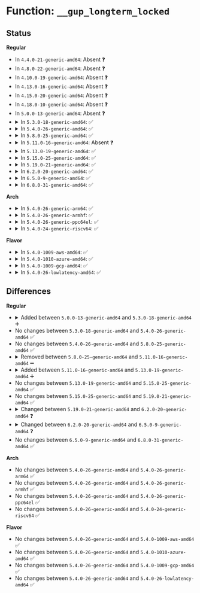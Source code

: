 # Function: <code>__gup_longterm_locked</code>

## Status
<b>Regular</b>
<ul>
<li>
In <code>4.4.0-21-generic-amd64</code>: Absent ❓
</li>
<li>
In <code>4.8.0-22-generic-amd64</code>: Absent ❓
</li>
<li>
In <code>4.10.0-19-generic-amd64</code>: Absent ❓
</li>
<li>
In <code>4.13.0-16-generic-amd64</code>: Absent ❓
</li>
<li>
In <code>4.15.0-20-generic-amd64</code>: Absent ❓
</li>
<li>
In <code>4.18.0-10-generic-amd64</code>: Absent ❓
</li>
<li>
In <code>5.0.0-13-generic-amd64</code>: Absent ❓
</li>
<li>
<details>
<summary>In <code>5.3.0-18-generic-amd64</code>: ✅</summary>

```c
long int __gup_longterm_locked(struct task_struct * tsk, struct mm_struct * mm, long unsigned int start, long unsigned int nr_pages, struct page * * pages, struct vm_area_struct * * vmas, unsigned int gup_flags)
```

```json
{
  "name": "__gup_longterm_locked",
  "collision_type": "Unique Static",
  "inline_type": "No",
  "funcs": [
    {
      "addr": 18446744071581259184,
      "name": "__gup_longterm_locked",
      "external": false,
      "loc": "mm/gup.c:1543",
      "file": "mm/gup.c",
      "inline": "seen, unknown",
      "caller_inline": [],
      "caller_func": [
        "mm/gup.c:get_user_pages_fast",
        "mm/gup.c:get_user_pages"
      ]
    }
  ],
  "symbols": [
    {
      "addr": 18446744071581259184,
      "name": "__gup_longterm_locked",
      "section": ".text",
      "bind": "STB_LOCAL",
      "size": 1281
    }
  ]
}
```
</details>
</li>
<li>
<details>
<summary>In <code>5.4.0-26-generic-amd64</code>: ✅</summary>

```c
long int __gup_longterm_locked(struct task_struct * tsk, struct mm_struct * mm, long unsigned int start, long unsigned int nr_pages, struct page * * pages, struct vm_area_struct * * vmas, unsigned int gup_flags)
```

```json
{
  "name": "__gup_longterm_locked",
  "collision_type": "Unique Static",
  "inline_type": "No",
  "funcs": [
    {
      "addr": 18446744071581317856,
      "name": "__gup_longterm_locked",
      "external": false,
      "loc": "mm/gup.c:1546",
      "file": "mm/gup.c",
      "inline": "seen, unknown",
      "caller_inline": [],
      "caller_func": [
        "mm/gup.c:get_user_pages_fast",
        "mm/gup.c:get_user_pages"
      ]
    }
  ],
  "symbols": [
    {
      "addr": 18446744071581317856,
      "name": "__gup_longterm_locked",
      "section": ".text",
      "bind": "STB_LOCAL",
      "size": 1288
    }
  ]
}
```
</details>
</li>
<li>
<details>
<summary>In <code>5.8.0-25-generic-amd64</code>: ✅</summary>

```c
long int __gup_longterm_locked(struct task_struct * tsk, struct mm_struct * mm, long unsigned int start, long unsigned int nr_pages, struct page * * pages, struct vm_area_struct * * vmas, unsigned int gup_flags)
```

```json
{
  "name": "__gup_longterm_locked",
  "collision_type": "Unique Static",
  "inline_type": "No",
  "funcs": [
    {
      "addr": 18446744071581508240,
      "name": "__gup_longterm_locked",
      "external": false,
      "loc": "mm/gup.c:1767",
      "file": "mm/gup.c",
      "inline": "seen, unknown",
      "caller_inline": [],
      "caller_func": [
        "mm/gup.c:pin_user_pages",
        "mm/gup.c:internal_get_user_pages_fast",
        "mm/gup.c:get_user_pages",
        "mm/gup.c:__get_user_pages_remote"
      ]
    }
  ],
  "symbols": [
    {
      "addr": 18446744071581508240,
      "name": "__gup_longterm_locked",
      "section": ".text",
      "bind": "STB_LOCAL",
      "size": 523
    }
  ]
}
```
</details>
</li>
<li>
<details>
<summary>In <code>5.11.0-16-generic-amd64</code>: Absent ❓</summary>

```json
{
  "name": "__gup_longterm_locked",
  "collision_type": "Unique Static",
  "inline_type": "Full",
  "funcs": [
    {
      "addr": 18446744071581548794,
      "name": "__gup_longterm_locked",
      "external": false,
      "loc": "mm/gup.c:1654",
      "file": "mm/gup.c",
      "inline": "not declared, inlined",
      "caller_inline": [
        "mm/gup.c:pin_user_pages",
        "mm/gup.c:internal_get_user_pages_fast",
        "mm/gup.c:get_user_pages",
        "mm/gup.c:__get_user_pages_remote"
      ],
      "caller_func": []
    }
  ],
  "symbols": []
}
```
</details>
</li>
<li>
<details>
<summary>In <code>5.13.0-19-generic-amd64</code>: ✅</summary>

```c
long int __gup_longterm_locked(struct mm_struct * mm, long unsigned int start, long unsigned int nr_pages, struct page * * pages, struct vm_area_struct * * vmas, unsigned int gup_flags)
```

```json
{
  "name": "__gup_longterm_locked",
  "collision_type": "Unique Static",
  "inline_type": "No",
  "funcs": [
    {
      "addr": 18446744071581571536,
      "name": "__gup_longterm_locked",
      "external": false,
      "loc": "mm/gup.c:1719",
      "file": "mm/gup.c",
      "inline": "seen, unknown",
      "caller_inline": [],
      "caller_func": [
        "mm/gup.c:pin_user_pages",
        "mm/gup.c:internal_get_user_pages_fast",
        "mm/gup.c:get_user_pages",
        "mm/gup.c:__get_user_pages_remote"
      ]
    }
  ],
  "symbols": [
    {
      "addr": 18446744071581571536,
      "name": "__gup_longterm_locked",
      "section": ".text",
      "bind": "STB_LOCAL",
      "size": 279
    }
  ]
}
```
</details>
</li>
<li>
<details>
<summary>In <code>5.15.0-25-generic-amd64</code>: ✅</summary>

```c
long int __gup_longterm_locked(struct mm_struct * mm, long unsigned int start, long unsigned int nr_pages, struct page * * pages, struct vm_area_struct * * vmas, unsigned int gup_flags)
```

```json
{
  "name": "__gup_longterm_locked",
  "collision_type": "Unique Static",
  "inline_type": "No",
  "funcs": [
    {
      "addr": 18446744071581836112,
      "name": "__gup_longterm_locked",
      "external": false,
      "loc": "mm/gup.c:1807",
      "file": "mm/gup.c",
      "inline": "seen, unknown",
      "caller_inline": [],
      "caller_func": [
        "mm/gup.c:pin_user_pages",
        "mm/gup.c:internal_get_user_pages_fast",
        "mm/gup.c:get_user_pages",
        "mm/gup.c:__get_user_pages_remote"
      ]
    }
  ],
  "symbols": [
    {
      "addr": 18446744071581836112,
      "name": "__gup_longterm_locked",
      "section": ".text",
      "bind": "STB_LOCAL",
      "size": 312
    }
  ]
}
```
</details>
</li>
<li>
<details>
<summary>In <code>5.19.0-21-generic-amd64</code>: ✅</summary>

```c
long int __gup_longterm_locked(struct mm_struct * mm, long unsigned int start, long unsigned int nr_pages, struct page * * pages, struct vm_area_struct * * vmas, unsigned int gup_flags)
```

```json
{
  "name": "__gup_longterm_locked",
  "collision_type": "Unique Static",
  "inline_type": "No",
  "funcs": [
    {
      "addr": 18446744071582227808,
      "name": "__gup_longterm_locked",
      "external": false,
      "loc": "mm/gup.c:1996",
      "file": "mm/gup.c",
      "inline": "seen, unknown",
      "caller_inline": [],
      "caller_func": [
        "mm/gup.c:pin_user_pages",
        "mm/gup.c:internal_get_user_pages_fast",
        "mm/gup.c:get_user_pages",
        "mm/gup.c:__get_user_pages_remote"
      ]
    }
  ],
  "symbols": [
    {
      "addr": 18446744071582227808,
      "name": "__gup_longterm_locked",
      "section": ".text",
      "bind": "STB_LOCAL",
      "size": 331
    }
  ]
}
```
</details>
</li>
<li>
<details>
<summary>In <code>6.2.0-20-generic-amd64</code>: ✅</summary>

```c
long int __gup_longterm_locked(struct mm_struct * mm, long unsigned int start, long unsigned int nr_pages, struct page * * pages, struct vm_area_struct * * vmas, int * locked, unsigned int gup_flags)
```

```json
{
  "name": "__gup_longterm_locked",
  "collision_type": "Unique Static",
  "inline_type": "No",
  "funcs": [
    {
      "addr": 18446744071582716720,
      "name": "__gup_longterm_locked",
      "external": false,
      "loc": "mm/gup.c:2042",
      "file": "mm/gup.c",
      "inline": "seen, unknown",
      "caller_inline": [],
      "caller_func": [
        "mm/gup.c:pin_user_pages",
        "mm/gup.c:pin_user_pages_remote",
        "mm/gup.c:get_user_pages_unlocked",
        "mm/gup.c:get_user_pages",
        "mm/gup.c:get_user_pages_remote"
      ]
    }
  ],
  "symbols": [
    {
      "addr": 18446744071582716720,
      "name": "__gup_longterm_locked",
      "section": ".text",
      "bind": "STB_LOCAL",
      "size": 1879
    }
  ]
}
```
</details>
</li>
<li>
<details>
<summary>In <code>6.5.0-9-generic-amd64</code>: ✅</summary>

```c
long int __gup_longterm_locked(struct mm_struct * mm, long unsigned int start, long unsigned int nr_pages, struct page * * pages, int * locked, unsigned int gup_flags)
```

```json
{
  "name": "__gup_longterm_locked",
  "collision_type": "Unique Static",
  "inline_type": "No",
  "funcs": [
    {
      "addr": 18446744071582933312,
      "name": "__gup_longterm_locked",
      "external": false,
      "loc": "mm/gup.c:2174",
      "file": "mm/gup.c",
      "inline": "seen, unknown",
      "caller_inline": [],
      "caller_func": [
        "mm/gup.c:pin_user_pages_unlocked",
        "mm/gup.c:pin_user_pages",
        "mm/gup.c:pin_user_pages_remote",
        "mm/gup.c:internal_get_user_pages_fast"
      ]
    }
  ],
  "symbols": [
    {
      "addr": 18446744071582933312,
      "name": "__gup_longterm_locked",
      "section": ".text",
      "bind": "STB_LOCAL",
      "size": 2108
    }
  ]
}
```
</details>
</li>
<li>
<details>
<summary>In <code>6.8.0-31-generic-amd64</code>: ✅</summary>

```c
long int __gup_longterm_locked(struct mm_struct * mm, long unsigned int start, long unsigned int nr_pages, struct page * * pages, int * locked, unsigned int gup_flags)
```

```json
{
  "name": "__gup_longterm_locked",
  "collision_type": "Unique Static",
  "inline_type": "No",
  "funcs": [
    {
      "addr": 18446744071583108256,
      "name": "__gup_longterm_locked",
      "external": false,
      "loc": "mm/gup.c:2200",
      "file": "mm/gup.c",
      "inline": "seen, unknown",
      "caller_inline": [],
      "caller_func": [
        "mm/gup.c:pin_user_pages_unlocked",
        "mm/gup.c:pin_user_pages",
        "mm/gup.c:pin_user_pages_remote",
        "mm/gup.c:internal_get_user_pages_fast"
      ]
    }
  ],
  "symbols": [
    {
      "addr": 18446744071583108256,
      "name": "__gup_longterm_locked",
      "section": ".text",
      "bind": "STB_LOCAL",
      "size": 2421
    }
  ]
}
```
</details>
</li>
</ul>
<b>Arch</b>
<ul>
<li>
<details>
<summary>In <code>5.4.0-26-generic-arm64</code>: ✅</summary>

```c
long int __gup_longterm_locked(struct task_struct * tsk, struct mm_struct * mm, long unsigned int start, long unsigned int nr_pages, struct page * * pages, struct vm_area_struct * * vmas, unsigned int gup_flags)
```

```json
{
  "name": "__gup_longterm_locked",
  "collision_type": "Unique Static",
  "inline_type": "No",
  "funcs": [
    {
      "addr": 18446603336492723944,
      "name": "__gup_longterm_locked",
      "external": false,
      "loc": "mm/gup.c:1546",
      "file": "mm/gup.c",
      "inline": "seen, unknown",
      "caller_inline": [],
      "caller_func": [
        "mm/gup.c:get_user_pages_fast",
        "mm/gup.c:get_user_pages"
      ]
    }
  ],
  "symbols": [
    {
      "addr": 18446603336492723944,
      "name": "__gup_longterm_locked",
      "section": ".text",
      "bind": "STB_LOCAL",
      "size": 1236
    }
  ]
}
```
</details>
</li>
<li>
<details>
<summary>In <code>5.4.0-26-generic-armhf</code>: ✅</summary>

```c
long int __gup_longterm_locked(struct task_struct * tsk, struct mm_struct * mm, long unsigned int start, long unsigned int nr_pages, struct page * * pages, struct vm_area_struct * * vmas, unsigned int gup_flags)
```

```json
{
  "name": "__gup_longterm_locked",
  "collision_type": "Unique Static",
  "inline_type": "No",
  "funcs": [
    {
      "addr": 3226555156,
      "name": "__gup_longterm_locked",
      "external": false,
      "loc": "mm/gup.c:1546",
      "file": "mm/gup.c",
      "inline": "seen, unknown",
      "caller_inline": [],
      "caller_func": [
        "mm/gup.c:get_user_pages_fast",
        "mm/gup.c:get_user_pages"
      ]
    }
  ],
  "symbols": [
    {
      "addr": 3226555156,
      "name": "__gup_longterm_locked",
      "section": ".text",
      "bind": "STB_LOCAL",
      "size": 1036
    }
  ]
}
```
</details>
</li>
<li>
<details>
<summary>In <code>5.4.0-26-generic-ppc64el</code>: ✅</summary>

```c
long int __gup_longterm_locked(struct task_struct * tsk, struct mm_struct * mm, long unsigned int start, long unsigned int nr_pages, struct page * * pages, struct vm_area_struct * * vmas, unsigned int gup_flags)
```

```json
{
  "name": "__gup_longterm_locked",
  "collision_type": "Unique Static",
  "inline_type": "No",
  "funcs": [
    {
      "addr": 13835058055286069312,
      "name": "__gup_longterm_locked",
      "external": false,
      "loc": "mm/gup.c:1546",
      "file": "mm/gup.c",
      "inline": "seen, unknown",
      "caller_inline": [],
      "caller_func": [
        "mm/gup.c:get_user_pages_fast",
        "mm/gup.c:get_user_pages"
      ]
    }
  ],
  "symbols": [
    {
      "addr": 13835058055286069312,
      "name": "__gup_longterm_locked",
      "section": ".text",
      "bind": "STB_LOCAL",
      "size": 1772
    }
  ]
}
```
</details>
</li>
<li>
<details>
<summary>In <code>5.4.0-24-generic-riscv64</code>: ✅</summary>

```c
long int __gup_longterm_locked(struct task_struct * tsk, struct mm_struct * mm, long unsigned int start, long unsigned int nr_pages, struct page * * pages, struct vm_area_struct * * vmas, unsigned int gup_flags)
```

```json
{
  "name": "__gup_longterm_locked",
  "collision_type": "Unique Static",
  "inline_type": "No",
  "funcs": [
    {
      "addr": 18446743936272716490,
      "name": "__gup_longterm_locked",
      "external": false,
      "loc": "mm/gup.c:1546",
      "file": "mm/gup.c",
      "inline": "seen, unknown",
      "caller_inline": [],
      "caller_func": [
        "mm/gup.c:get_user_pages_fast",
        "mm/gup.c:get_user_pages"
      ]
    }
  ],
  "symbols": [
    {
      "addr": 18446743936272716490,
      "name": "__gup_longterm_locked",
      "section": ".text",
      "bind": "STB_LOCAL",
      "size": 910
    }
  ]
}
```
</details>
</li>
</ul>
<b>Flavor</b>
<ul>
<li>
<details>
<summary>In <code>5.4.0-1009-aws-amd64</code>: ✅</summary>

```c
long int __gup_longterm_locked(struct task_struct * tsk, struct mm_struct * mm, long unsigned int start, long unsigned int nr_pages, struct page * * pages, struct vm_area_struct * * vmas, unsigned int gup_flags)
```

```json
{
  "name": "__gup_longterm_locked",
  "collision_type": "Unique Static",
  "inline_type": "No",
  "funcs": [
    {
      "addr": 18446744071581286704,
      "name": "__gup_longterm_locked",
      "external": false,
      "loc": "mm/gup.c:1546",
      "file": "mm/gup.c",
      "inline": "seen, unknown",
      "caller_inline": [],
      "caller_func": [
        "mm/gup.c:get_user_pages_fast",
        "mm/gup.c:get_user_pages"
      ]
    }
  ],
  "symbols": [
    {
      "addr": 18446744071581286704,
      "name": "__gup_longterm_locked",
      "section": ".text",
      "bind": "STB_LOCAL",
      "size": 1288
    }
  ]
}
```
</details>
</li>
<li>
<details>
<summary>In <code>5.4.0-1010-azure-amd64</code>: ✅</summary>

```c
long int __gup_longterm_locked(struct task_struct * tsk, struct mm_struct * mm, long unsigned int start, long unsigned int nr_pages, struct page * * pages, struct vm_area_struct * * vmas, unsigned int gup_flags)
```

```json
{
  "name": "__gup_longterm_locked",
  "collision_type": "Unique Static",
  "inline_type": "No",
  "funcs": [
    {
      "addr": 18446744071581232512,
      "name": "__gup_longterm_locked",
      "external": false,
      "loc": "mm/gup.c:1546",
      "file": "mm/gup.c",
      "inline": "seen, unknown",
      "caller_inline": [],
      "caller_func": [
        "mm/gup.c:get_user_pages_fast",
        "mm/gup.c:get_user_pages"
      ]
    }
  ],
  "symbols": [
    {
      "addr": 18446744071581232512,
      "name": "__gup_longterm_locked",
      "section": ".text",
      "bind": "STB_LOCAL",
      "size": 1288
    }
  ]
}
```
</details>
</li>
<li>
<details>
<summary>In <code>5.4.0-1009-gcp-amd64</code>: ✅</summary>

```c
long int __gup_longterm_locked(struct task_struct * tsk, struct mm_struct * mm, long unsigned int start, long unsigned int nr_pages, struct page * * pages, struct vm_area_struct * * vmas, unsigned int gup_flags)
```

```json
{
  "name": "__gup_longterm_locked",
  "collision_type": "Unique Static",
  "inline_type": "No",
  "funcs": [
    {
      "addr": 18446744071581277904,
      "name": "__gup_longterm_locked",
      "external": false,
      "loc": "mm/gup.c:1546",
      "file": "mm/gup.c",
      "inline": "seen, unknown",
      "caller_inline": [],
      "caller_func": [
        "mm/gup.c:get_user_pages_fast",
        "mm/gup.c:get_user_pages"
      ]
    }
  ],
  "symbols": [
    {
      "addr": 18446744071581277904,
      "name": "__gup_longterm_locked",
      "section": ".text",
      "bind": "STB_LOCAL",
      "size": 1288
    }
  ]
}
```
</details>
</li>
<li>
<details>
<summary>In <code>5.4.0-26-lowlatency-amd64</code>: ✅</summary>

```c
long int __gup_longterm_locked(struct task_struct * tsk, struct mm_struct * mm, long unsigned int start, long unsigned int nr_pages, struct page * * pages, struct vm_area_struct * * vmas, unsigned int gup_flags)
```

```json
{
  "name": "__gup_longterm_locked",
  "collision_type": "Unique Static",
  "inline_type": "No",
  "funcs": [
    {
      "addr": 18446744071581341824,
      "name": "__gup_longterm_locked",
      "external": false,
      "loc": "mm/gup.c:1546",
      "file": "mm/gup.c",
      "inline": "seen, unknown",
      "caller_inline": [],
      "caller_func": [
        "mm/gup.c:get_user_pages_fast",
        "mm/gup.c:get_user_pages"
      ]
    }
  ],
  "symbols": [
    {
      "addr": 18446744071581341824,
      "name": "__gup_longterm_locked",
      "section": ".text",
      "bind": "STB_LOCAL",
      "size": 1288
    }
  ]
}
```
</details>
</li>
</ul>

## Differences
<b>Regular</b>
<ul>
<li>
<details>
<summary>Added between <code>5.0.0-13-generic-amd64</code> and <code>5.3.0-18-generic-amd64</code> ➕</summary>

```c
long int __gup_longterm_locked(struct task_struct * tsk, struct mm_struct * mm, long unsigned int start, long unsigned int nr_pages, struct page * * pages, struct vm_area_struct * * vmas, unsigned int gup_flags)
```
</details>
</li>
<li>
No changes between <code>5.3.0-18-generic-amd64</code> and <code>5.4.0-26-generic-amd64</code> ✅
</li>
<li>
No changes between <code>5.4.0-26-generic-amd64</code> and <code>5.8.0-25-generic-amd64</code> ✅
</li>
<li>
<details>
<summary>Removed between <code>5.8.0-25-generic-amd64</code> and <code>5.11.0-16-generic-amd64</code> ➖</summary>

```c
long int __gup_longterm_locked(struct task_struct * tsk, struct mm_struct * mm, long unsigned int start, long unsigned int nr_pages, struct page * * pages, struct vm_area_struct * * vmas, unsigned int gup_flags)
```
</details>
</li>
<li>
<details>
<summary>Added between <code>5.11.0-16-generic-amd64</code> and <code>5.13.0-19-generic-amd64</code> ➕</summary>

```c
long int __gup_longterm_locked(struct mm_struct * mm, long unsigned int start, long unsigned int nr_pages, struct page * * pages, struct vm_area_struct * * vmas, unsigned int gup_flags)
```
</details>
</li>
<li>
No changes between <code>5.13.0-19-generic-amd64</code> and <code>5.15.0-25-generic-amd64</code> ✅
</li>
<li>
No changes between <code>5.15.0-25-generic-amd64</code> and <code>5.19.0-21-generic-amd64</code> ✅
</li>
<li>
<details>
<summary>Changed between <code>5.19.0-21-generic-amd64</code> and <code>6.2.0-20-generic-amd64</code> ❓</summary>
<ul>
<li>
<b>Param added. </b>
<code>int * locked</code>
</li>
<li>
<b>Param reordered. </b>
<code>mm, start, nr_pages, pages, vmas, gup_flags</code> ➡️ <code>mm, start, nr_pages, pages, vmas, locked, gup_flags</code>
</li>
</ul>
</details>
</li>
<li>
<details>
<summary>Changed between <code>6.2.0-20-generic-amd64</code> and <code>6.5.0-9-generic-amd64</code> ❓</summary>
<ul>
<li>
<b>Param removed. </b>
<code>struct vm_area_struct * * vmas</code>
</li>
<li>
<b>Param reordered. </b>
<code>mm, start, nr_pages, pages, vmas, locked, gup_flags</code> ➡️ <code>mm, start, nr_pages, pages, locked, gup_flags</code>
</li>
</ul>
</details>
</li>
<li>
No changes between <code>6.5.0-9-generic-amd64</code> and <code>6.8.0-31-generic-amd64</code> ✅
</li>
</ul>
<b>Arch</b>
<ul>
<li>
No changes between <code>5.4.0-26-generic-amd64</code> and <code>5.4.0-26-generic-arm64</code> ✅
</li>
<li>
No changes between <code>5.4.0-26-generic-amd64</code> and <code>5.4.0-26-generic-armhf</code> ✅
</li>
<li>
No changes between <code>5.4.0-26-generic-amd64</code> and <code>5.4.0-26-generic-ppc64el</code> ✅
</li>
<li>
No changes between <code>5.4.0-26-generic-amd64</code> and <code>5.4.0-24-generic-riscv64</code> ✅
</li>
</ul>
<b>Flavor</b>
<ul>
<li>
No changes between <code>5.4.0-26-generic-amd64</code> and <code>5.4.0-1009-aws-amd64</code> ✅
</li>
<li>
No changes between <code>5.4.0-26-generic-amd64</code> and <code>5.4.0-1010-azure-amd64</code> ✅
</li>
<li>
No changes between <code>5.4.0-26-generic-amd64</code> and <code>5.4.0-1009-gcp-amd64</code> ✅
</li>
<li>
No changes between <code>5.4.0-26-generic-amd64</code> and <code>5.4.0-26-lowlatency-amd64</code> ✅
</li>
</ul>
